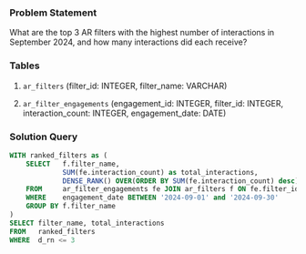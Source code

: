 ### Problem Statement

What are the top 3 AR filters with the highest number of interactions in September 2024, and how many interactions did each receive?


### Tables

1. `ar_filters` (filter_id: INTEGER, filter_name: VARCHAR)

2. `ar_filter_engagements` (engagement_id: INTEGER, filter_id: INTEGER, interaction_count: INTEGER, engagement_date: DATE)


### Solution Query

```sql
WITH ranked_filters as (
    SELECT   f.filter_name, 
             SUM(fe.interaction_count) as total_interactions,
             DENSE_RANK() OVER(ORDER BY SUM(fe.interaction_count) desc) as d_rn
    FROM     ar_filter_engagements fe JOIN ar_filters f ON fe.filter_id=f.filter_id
    WHERE    engagement_date BETWEEN '2024-09-01' and '2024-09-30'
    GROUP BY f.filter_name
)
SELECT filter_name, total_interactions
FROM   ranked_filters
WHERE  d_rn <= 3
```